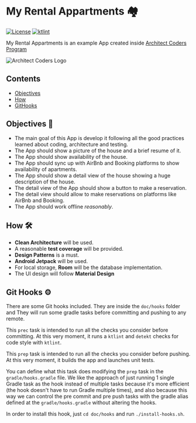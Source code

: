 # My Rental Appartments 🏘

[![License](https://img.shields.io/github/license/IkariMeister/myRentalAppartments.svg?style=flat-square)](LICENSE)
[![ktlint](https://img.shields.io/badge/code%20style-%E2%9D%A4-FF4081.svg)](https://ktlint.github.io/)

My Rental Appartments is an example App created inside [Architect Coders Program](https://architectcoders.com/)

![Architect Coders Logo](https://architectcoders.com/wp-content/uploads/2019/03/horizontal-logo-light.png)

## Contents
* [Objectives](#objectives-)
* [How](#how-)
* [GitHooks](#git-hooks-%EF%B8%8F)


## Objectives 🎯

- The main goal of this App is develop it following all the good practices learned about coding, architecture and testing.
- The App should show a picture of the house and a brief resume of it.
- The App should show availability of the house.
- The App should sync up with AirBnb and Booking platforms to show availability of apartments.
- The App should show a detail view of the house showing a huge description of the house.
- The detail view of the App should show a button to make a reservation.
- The detail view should allow to make reservations on platforms like AirBnb and Booking.
- The App should work offline *reasonably*.

## How 🛠

- **Clean Architecture** will be used.
- A reasonable **test coverage** will be provided.
- **Design Patterns** is a must.
- **Android Jetpack** will be used.
- For local storage, **Room** will be the database implementation.
- The UI design will follow **Material Design**

## Git Hooks ⚙️

There are some Git hooks included. They are inside the `doc/hooks` folder and They will run some gradle tasks before committing and pushing to any remote.

This `prec` task is intended to run all the checks you consider before committing. At this very moment, it runs a `ktlint` and `detekt` checks for code style with `ktlint`.

This `prep` task is intended to run all the checks you consider before pushing. At this very moment, it builds the app and launches unit tests.
 
You can define what this task does modifying the `prep` task in the `gradle/hooks.gradle` file. We like the approach of just running 1 single Gradle task as the hook instead of multiple tasks because it's more efficient (the hook doesn't have to run Gradle multiple times), and also because this way we can control the pre commit and pre push tasks with the gradle alias defined at the `gradle/hooks.gradle` without altering the hooks.
 
In order to install this hook, just `cd doc/hooks` and run `./install-hooks.sh`.

